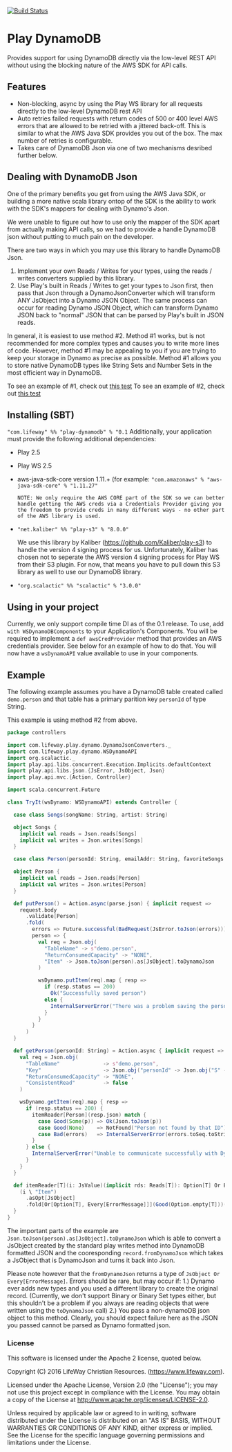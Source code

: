 [![Build Status](https://travis-ci.org/lifeway/play-dynamodb.svg?branch=master)](https://travis-ci.org/lifeway/play-dynamodb)

# Play DynamoDB

Provides support for using DynamoDB directly via the low-level REST API without using the blocking nature of the AWS SDK for API calls.

## Features
* Non-blocking, async by using the Play WS library for all requests directly to the low-level DynamoDB rest API
* Auto retries failed requests with return codes of 500 or 400 level AWS errors that are allowed to be retried with a jittered back-off. This is similar to what the AWS Java SDK provides you out of the box. The max number of retries is configurable.
* Takes care of DynamoDB Json via one of two mechanisms desribed further below.

## Dealing with DynamoDB Json
One of the primary benefits you get from using the AWS Java SDK, or building a more native scala library ontop of the SDK is the ability to work with the SDK's mappers for dealing with Dynamo's Json.

We were unable to figure out how to use only the mapper of the SDK apart from actually making API calls, so we had to provide a handle DynamoDB json without putting to much pain on the developer.

There are two ways in which you may use this library to handle DynamoDB Json.
1. Implement your own Reads / Writes for your types, using the reads / writes converters supplied by this library.
2. Use Play's built in Reads / Writes to get your types to Json first, then pass that Json through a DynamoJsonConverter which will transform ANY JsObject into a Dynamo JSON Object. The same process can occur for reading Dynamo JSON Object, which can transform Dynamo JSON back to "normal" JSON that can be parsed by Play's built in JSON reads.

In general, it is easiest to use method #2. Method #1 works, but is not recommended for more complex types and causes you to write more lines of code. However, method #1 may be appealing to you if you are trying to keep your storage in Dynamo as precise as possible. Method #1 allows you to store native DynamoDB types like String Sets and Number Sets in the most efficient way in DynamoDB.

To see an example of #1, check out [this test](src/test/scala/com/lifeway/play/dynamo/CaseClassDynamoReadsWritesSpec.scala)
To see an example of #2, check out [this test](src/test/scala/com/lifeway/play/dynamo/JsonToFromDynamoSpec.scala)


## Installing (SBT)
`"com.lifeway" %% "play-dynamodb" % "0.1`
Additionally, your application must provide the following additional dependencies: 
* Play 2.5
* Play WS 2.5
* aws-java-sdk-core version 1.11.+ (for example: `"com.amazonaws" % "aws-java-sdk-core" % "1.11.27"`

  `NOTE: We only require the AWS CORE part of the SDK so we can better handle getting the AWS creds via a Credentials Provider giving you the freedom to provide creds in many different ways - no other part of the AWS library is used.`
* `"net.kaliber" %% "play-s3" % "8.0.0"`

  We use this library by Kaliber (https://github.com/Kaliber/play-s3) to handle the version 4 signing process for us. Unfortunately, Kaliber has chosen not to seperate the AWS version 4 signing process for Play WS from their S3 plugin. For now, that means you have to pull down this S3 library as well to use our DynamoDB library.
* `"org.scalactic" %% "scalactic" % "3.0.0"`

## Using in your project

Currently, we only support compile time DI as of the 0.1 release. To use, add `with WSDynamoDBComponents` to your Application's Components. You will be required to implement a `def awsCredProvider` method that provides an AWS credentials provider. See below for an example of how to do that. You will now have a `wsDynamoAPI` value available to use in your components.

## Example
The following example assumes you have a DynamoDB table created called `demo.person` and that table has a primary parition key `personId` of type String.

This example is using method #2 from above.

```scala
package controllers

import com.lifeway.play.dynamo.DynamoJsonConverters._
import com.lifeway.play.dynamo.WSDynamoAPI
import org.scalactic._
import play.api.libs.concurrent.Execution.Implicits.defaultContext
import play.api.libs.json.{JsError, JsObject, Json}
import play.api.mvc.{Action, Controller}

import scala.concurrent.Future

class TryIt(wsDynamo: WSDynamoAPI) extends Controller {

  case class Songs(songName: String, artist: String)

  object Songs {
    implicit val reads = Json.reads[Songs]
    implicit val writes = Json.writes[Songs]
  }

  case class Person(personId: String, emailAddr: String, favoriteSongs: Seq[Songs])

  object Person {
    implicit val reads = Json.reads[Person]
    implicit val writes = Json.writes[Person]
  }

  def putPerson() = Action.async(parse.json) { implicit request =>
    request.body
      .validate[Person]
      .fold(
        errors => Future.successful(BadRequest(JsError.toJson(errors))),
        person => {
          val req = Json.obj(
            "TableName" -> s"demo.person",
            "ReturnConsumedCapacity" -> "NONE",
            "Item" -> Json.toJson(person).as[JsObject].toDynamoJson
          )

          wsDynamo.putItem(req).map { resp =>
            if (resp.status == 200)
              Ok("Successfully saved person")
            else {
              InternalServerError("There was a problem saving the person..")
            }
          }
        }
      )
  }

  def getPerson(personId: String) = Action.async { implicit request =>
    val req = Json.obj(
      "TableName"              -> s"demo.person",
      "Key"                    -> Json.obj("personId" -> Json.obj("S" -> personId)),
      "ReturnConsumedCapacity" -> "NONE",
      "ConsistentRead"         -> false
    )

    wsDynamo.getItem(req).map { resp =>
      if (resp.status == 200) {
        itemReader[Person](resp.json) match {
          case Good(Some(p)) => Ok(Json.toJson(p))
          case Good(None)    => NotFound("Person not found by that ID")
          case Bad(errors)   => InternalServerError(errors.toSeq.toString)
        }
      } else {
        InternalServerError("Unable to communicate successfully with DynamoDB")
      }
    }
  }

  def itemReader[T](i: JsValue)(implicit rds: Reads[T]): Option[T] Or Every[ErrorMessage] = {
    (i \ "Item")
      .asOpt[JsObject]
      .fold[Or[Option[T], Every[ErrorMessage]]](Good(Option.empty[T]))(_.dynamoReads[T](rds).map(x => Some(x)))
  }
}

```

The important parts of the example are `Json.toJson(person).as[JsObject].toDynamoJson` which is able to convert a JsObject created by the standard play writes method into DynamoDB formatted JSON and the cooresponding `record.fromDynamoJson` which takes a JsObject that is DynamoJson and turns it back into Json. 

Please note however that the `fromDynamoJson` returns a type of `JsObject Or Every[ErrorMessage]`. Errors should be rare, but may occur if:
1.) Dynamo ever adds new types and you used a different library to create the original record. (Currently, we don't support Binary or Binary Set types either, but this shouldn't be a problem if you always are reading objects that were written using the `toDynamoJson` call)
2.) You pass a non-dynamoDB json object to this method. Clearly, you should expect failure here as the JSON you passed cannot be parsed as Dynamo formatted json.


### License

This software is licensed under the Apache 2 license, quoted below.

Copyright (C) 2016 LifeWay Christian Resources. (https://www.lifeway.com).

Licensed under the Apache License, Version 2.0 (the "License"); you may not use this project except in compliance with the License. You may obtain a copy of the License at http://www.apache.org/licenses/LICENSE-2.0.

Unless required by applicable law or agreed to in writing, software distributed under the License is distributed on an "AS IS" BASIS, WITHOUT WARRANTIES OR CONDITIONS OF ANY KIND, either express or implied. See the License for the specific language governing permissions and limitations under the License.